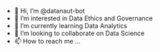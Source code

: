 - 👋 Hi, I’m @datanaut-bot
- 👀 I’m interested in Data Ethics and Governance
- 🌱 I’m currently learning Data Analytics
- 💞️ I’m looking to collaborate on Data Science 
- 📫 How to reach me ...

<!---
datanaut-bot/datanaut-bot is a ✨ special ✨ repository because its `README.md` (this file) appears on your GitHub profile.
You can click the Preview link to take a look at your changes.
--->

